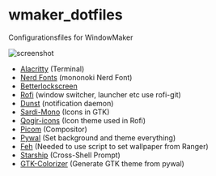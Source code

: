 # wmaker_dotfiles
Configurationsfiles for WindowMaker


![screenshot](https://raw.githubusercontent.com/Algorithm79/wmaker_dotfiles/master/wmaker2.png)

- [Alacritty](https://github.com/alacritty/alacritty) (Terminal)
- [Nerd Fonts](https://github.com/ryanoasis/nerd-fonts) (mononoki Nerd Font)
- [Betterlockscreen](https://github.com/pavanjadhaw/betterlockscreen)
- [Rofi](https://github.com/davatorium/rofi) (window switcher, launcher etc use rofi-git)
- [Dunst](https://github.com/dunst-project/dunst) (notification daemon)
- [Sardi-Mono](https://github.com/erikdubois/Sardi-Mono-Colora-Variations) (Icons in GTK)
- [Qogir-icons](https://github.com/vinceliuice/Qogir-icon-theme) (Icon theme used in Rofi)
- [Picom](https://github.com/yshui/picom) (Compositor) 
- [Pywal](https://github.com/dylanaraps/pywal) (Set background and theme everything)
- [Feh](https://github.com/derf/feh) (Needed to use script to set wallpaper from Ranger)
- [Starship](https://starship.rs/) (Cross-Shell Prompt)
- [GTK-Colorizer](https://github.com/osiset/gtk-colorizer) (Generate GTK theme from pywal)
